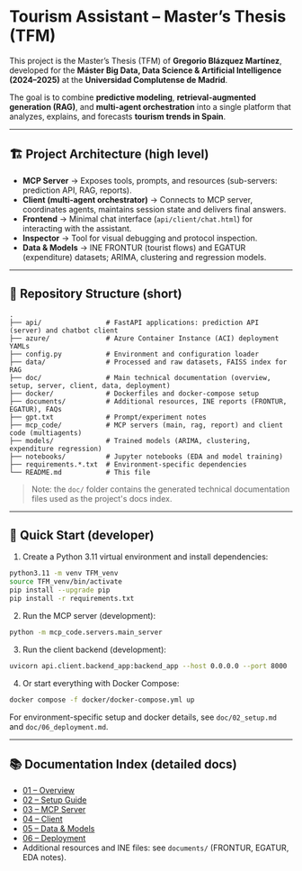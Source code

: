 # Tourism Assistant – Master’s Thesis (TFM)

This project is the Master’s Thesis (TFM) of **Gregorio Blázquez Martínez**, developed for the **Máster Big Data, Data Science & Artificial Intelligence (2024–2025)** at the **Universidad Complutense de Madrid**.

The goal is to combine **predictive modeling**, **retrieval-augmented generation (RAG)**, and **multi-agent orchestration** into a single platform that analyzes, explains, and forecasts **tourism trends in Spain**.

---

## 🏗️ Project Architecture (high level)

- **MCP Server** → Exposes tools, prompts, and resources (sub-servers: prediction API, RAG, reports).  
- **Client (multi-agent orchestrator)** → Connects to MCP server, coordinates agents, maintains session state and delivers final answers.  
- **Frontend** → Minimal chat interface (`api/client/chat.html`) for interacting with the assistant.  
- **Inspector** → Tool for visual debugging and protocol inspection.  
- **Data & Models** → INE FRONTUR (tourist flows) and EGATUR (expenditure) datasets; ARIMA, clustering and regression models.

---

## 📂 Repository Structure (short)

```text
.
├── api/                # FastAPI applications: prediction API (server) and chatbot client
├── azure/              # Azure Container Instance (ACI) deployment YAMLs
├── config.py           # Environment and configuration loader
├── data/               # Processed and raw datasets, FAISS index for RAG
├── doc/                # Main technical documentation (overview, setup, server, client, data, deployment)
├── docker/             # Dockerfiles and docker-compose setup
├── documents/          # Additional resources, INE reports (FRONTUR, EGATUR), FAQs
├── gpt.txt             # Prompt/experiment notes
├── mcp_code/           # MCP servers (main, rag, report) and client code (multiagents)
├── models/             # Trained models (ARIMA, clustering, expenditure regression)
├── notebooks/          # Jupyter notebooks (EDA and model training)
├── requirements.*.txt  # Environment-specific dependencies
└── README.md           # This file
```

> Note: the `doc/` folder contains the generated technical documentation files used as the project's docs index.

---

## 🚀 Quick Start (developer)

1. Create a Python 3.11 virtual environment and install dependencies:
```bash
python3.11 -m venv TFM_venv
source TFM_venv/bin/activate
pip install --upgrade pip
pip install -r requirements.txt
```

2. Run the MCP server (development):
```bash
python -m mcp_code.servers.main_server
```

3. Run the client backend (development):
```bash
uvicorn api.client.backend_app:backend_app --host 0.0.0.0 --port 8000
```

4. Or start everything with Docker Compose:
```bash
docker compose -f docker/docker-compose.yml up
```

For environment-specific setup and docker details, see `doc/02_setup.md` and `doc/06_deployment.md`.

---

## 📚 Documentation Index (detailed docs)

- [01 – Overview](doc/01_overview.md)  
- [02 – Setup Guide](doc/02_setup.md)  
- [03 – MCP Server](doc/03_mcp_server.md)  
- [04 – Client](doc/04_client.md)  
- [05 – Data & Models](doc/05_data_model.md)  
- [06 – Deployment](doc/06_deployment.md)  
- Additional resources and INE files: see `documents/` (FRONTUR, EGATUR, EDA notes).
